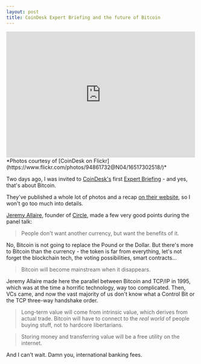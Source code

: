 ```yaml
---
layout: post
title: CoinDesk Expert Briefing and the future of Bitcoin
---
```


<iframe src="https://www.flickr.com/photos/94861732@N04/16517302518/player/" width="500" height="334" frameborder="0" allowfullscreen webkitallowfullscreen mozallowfullscreen oallowfullscreen msallowfullscreen></iframe>
*Photos courtesy of [CoinDesk on Flickr](https://www.flickr.com/photos/94861732@N04/16517302518/)*

Two days ago, I was invited to [CoinDesk's](http://www.coindesk.com/) first [Expert Briefing](http://www.coindesk.com/gallery-coindesk-expert-briefing-on-the-state-of-bitcoin-2015/) - and yes, that's about Bitcoin. 

They've published a whole lot of photos and a recap [on their website](http://www.coindesk.com/gallery-coindesk-expert-briefing-on-the-state-of-bitcoin-2015/), so I won't go too much into details. 

[Jeremy Allaire](https://twitter.com/jerallaire), founder of [Circle](https://www.circle.com/en), made a few very good points during the panel talk: 

> <i class="fa fa-quote-left"></i> People don't want another currency, but want the benefits of it. 

No, Bitcoin is not going to replace the Pound or the Dollar. But there's more to Bitcoin than the currency - the token is far from everything, let's not forget the blockchain tech, the voting possibilities, smart contracts...

> <i class="fa fa-quote-left"></i> Bitcoin will become mainstream when it disappears.

Jeremy Allaire made here the parallel between Bitcoin and TCP/IP in 1995, which was at the time a horrific technology, way too complicated. Then, VCs came, and now the vast majority of us don't know what a Control Bit or the TCP three-way handshake order.

> <i class="fa fa-quote-left"></i> Long-term value will come from intrinsic value, which derives from actual trade. Bitcoin will have to connect to the *real world* of people buying stuff, not to hardcore libertarians.

> <i class="fa fa-quote-left"></i> Storing money and transferring value will be a free utility on the internet.

And I can't wait. Damn you, international banking fees.
